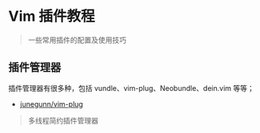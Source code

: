 # Vim 插件教程
> 一些常用插件的配置及使用技巧

## 插件管理器

插件管理器有很多种，包括 vundle、vim-plug、Neobundle、dein.vim 等等；

- [junegunn/vim-plug](https://github.com/vim-china/plugins-tutorial/blob/master/vim-plug.md)
> 多线程简约插件管理器
